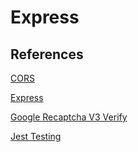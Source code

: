 # Express

## References

[CORS](https://expressjs.com/en/resources/middleware/cors.html)

[Express](https://reflectoring.io/getting-started-with-express/)

[Google Recaptcha V3 Verify](https://developers.google.com/recaptcha/docs/verify)

[Jest Testing](https://dev.to/nathan_sheryak/how-to-test-a-typescript-express-api-with-jest-for-dummies-like-me-4epd)
